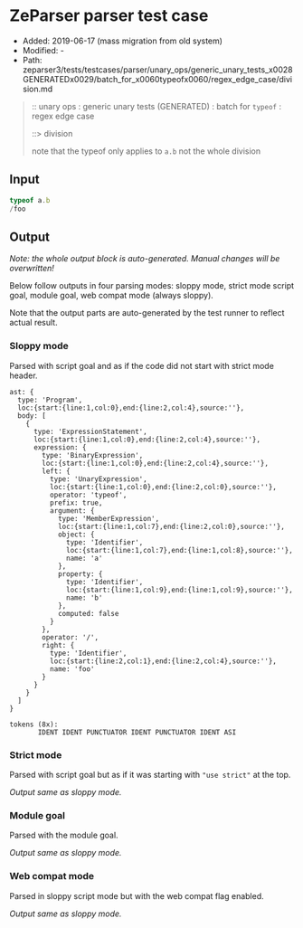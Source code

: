 # ZeParser parser test case

- Added: 2019-06-17 (mass migration from old system)
- Modified: -
- Path: zeparser3/tests/testcases/parser/unary_ops/generic_unary_tests_x0028GENERATEDx0029/batch_for_x0060typeofx0060/regex_edge_case/division.md

> :: unary ops : generic unary tests (GENERATED) : batch for `typeof` : regex edge case
>
> ::> division
>
> note that the typeof only applies to `a.b` not the whole division

## Input

`````js
typeof a.b
/foo
`````

## Output

_Note: the whole output block is auto-generated. Manual changes will be overwritten!_

Below follow outputs in four parsing modes: sloppy mode, strict mode script goal, module goal, web compat mode (always sloppy).

Note that the output parts are auto-generated by the test runner to reflect actual result.

### Sloppy mode

Parsed with script goal and as if the code did not start with strict mode header.

`````
ast: {
  type: 'Program',
  loc:{start:{line:1,col:0},end:{line:2,col:4},source:''},
  body: [
    {
      type: 'ExpressionStatement',
      loc:{start:{line:1,col:0},end:{line:2,col:4},source:''},
      expression: {
        type: 'BinaryExpression',
        loc:{start:{line:1,col:0},end:{line:2,col:4},source:''},
        left: {
          type: 'UnaryExpression',
          loc:{start:{line:1,col:0},end:{line:2,col:0},source:''},
          operator: 'typeof',
          prefix: true,
          argument: {
            type: 'MemberExpression',
            loc:{start:{line:1,col:7},end:{line:2,col:0},source:''},
            object: {
              type: 'Identifier',
              loc:{start:{line:1,col:7},end:{line:1,col:8},source:''},
              name: 'a'
            },
            property: {
              type: 'Identifier',
              loc:{start:{line:1,col:9},end:{line:1,col:9},source:''},
              name: 'b'
            },
            computed: false
          }
        },
        operator: '/',
        right: {
          type: 'Identifier',
          loc:{start:{line:2,col:1},end:{line:2,col:4},source:''},
          name: 'foo'
        }
      }
    }
  ]
}

tokens (8x):
       IDENT IDENT PUNCTUATOR IDENT PUNCTUATOR IDENT ASI
`````

### Strict mode

Parsed with script goal but as if it was starting with `"use strict"` at the top.

_Output same as sloppy mode._

### Module goal

Parsed with the module goal.

_Output same as sloppy mode._

### Web compat mode

Parsed in sloppy script mode but with the web compat flag enabled.

_Output same as sloppy mode._
